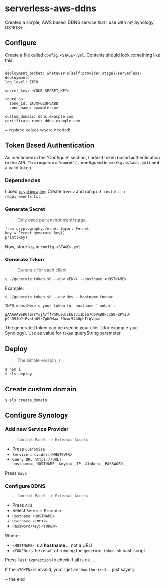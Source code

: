 # serverless-aws-ddns

Created a simple, AWS based, DDNS service that I use with my Synology DS1618+ ...

## Configure

Create a file called `config.<STAGE>.yml`. Contents should look something like this:

```
---
deployment_bucket: whatever-${self:provider.stage}-serverless-deployments
log_level: INFO

secret_key: <YOUR_SECRET_KEY>

route_53:
  zone_id: Z63XFG2QFVA8D
  zone_name: example.com

custom_domain: ddns.example.com
certificate_name: ddns.example.com
```

~ replace values where needed!

## Token Based Authentication

As mentioned in the 'Configure' section, I added token based authentication to the API. This requires a 'secret' (~ configured in `config.<STAGE>.yml`) and a valid token.

### Dependencies

I used [`cryptography`](https://pypi.org/project/cryptography/). Create a `venv` and run `pip3 install -r requirements.txt`.

### Generate Secret
> Only once per environment/stage.

```
from cryptography.fernet import Fernet
key = Fernet.generate_key()
print(key)
```

Now, store `key` in `config.<STAGE>.yml`.

### Generate Token
> Generate for each client.

```
$ ./generate_token.sh --env <ENV> --hostname <HOSTNAME>
```

Example:

```
$ ./generate_token.sh --env dev --hostname foobar

INFO:ddns:Here's your token for hostname 'foobar':

gAAAAABeD0lSrrYujA7ffPmPLe3IskEsJIIDiS7d0VqB8kccG0-ZPYiU-p9sD5JwJiRvska09rZpUGMwa_5Duwr54b6phTfqVg==
```

The generated token can be used in your client (for example your Synology). Use as value for `token` queryString parameter.

## Deploy
> The simple version ;)

```
$ npm i
$ sls deploy
```

## Create custom domain

```
$ sls create_domain
```

## Configure Synology

### Add new Service Provider
> `Control Panel -> External Access`

* Press `Customize`
* `Service provider`: `<WHATEVER>`
* `Query URL`: `https://URL?hostname=__HOSTNAME__&myip=__IP__&token=__PASSWORD__`

Press `Save`

### Configure DDNS
> `Control Panel -> External Access`

* Press `Add`
* Select `Service Provider`
* `Hostname`: `<HOSTNAME>`
* `Username`: `<EMPTY>`
* `Password/Key`: `<TOKEN>`

Where:
* `<HOSTNAME>` is a **hostname** ... not a URL!
* `<TOKEN>` is the result of running the `generate_token.sh` bash script.

Press `Test Connection` to check if all is ok ...

If the `<TOKEN>` is invalid, you'll get an `Unauthorized` ... just saying.

~ the end